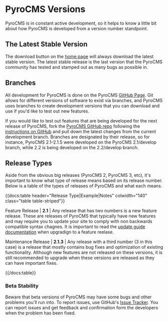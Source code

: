 # PyroCMS Versions

PyroCMS is in constant active development, so it helps to know a little bit about how PyroCMS is developed from a version number standpoint.

## The Latest Stable Version

The download button on the [home page](http://www.pyrocms.com) will always download the latest stable version. The latest stable release is the last version that the PyroCMS community has tested and stamped out as many bugs as possible in.

## Branches

All development for PyroCMS is done on the PyroCMS [GitHub Page](https://github.com/pyrocms/pyrocms). Git allows for different versions of software to exist via branches, and PyroCMS uses branches to create development versions that you can download and use if you'd like to test out new features.

If you would like to test out features that are being developed for the next release of PyroCMS, fork the [PyroCMS GitHub repo](https://github.com/pyrocms/pyrocms) following the [instructions on GitHub](https://help.github.com/articles/fork-a-repo) and pull down the latest changes from the current development branch. Branches are designated by their release, so for instance, PyroCMS 2.1-2.1.5 were developed on the PyroCMS 2.1/develop branch, while 2.2 is being developed on the 2.2/develop branch.

## Release Types

Aside from the obvious big releases (PyroCMS 2, PyroCMS 3, etc), it's important to know what type of release means based on its release number. Below is a table of the types of releases of PyroCMS and what each means.

{{docs:table header="Release Type|Example|Notes"  colwidth="140" class="table table-striped"}}

Feature Release | __2.1__ | Any release that has two numbers is a new feature release. These are releases of PyroCMS that typically have new features and may require you to update your site to comply with non backwards compatible syntax chagnes. It is important to read the <a href="">update guide documentation</a> when upgradign to a feature reelase.

Maintenance Release | __2.1.3__ | Any release with a third number (3 in this case) is a release that mostly contains bug fixes and optimization of existing functionality. Although new features are not released on these versions, it is still recommended to upgrade when these versions are released as they can have important fixes.

{{/docs:table}}

### Beta Stability

Beware that beta versions of PyroCMS may have some bugs and other problems you'll run into. To report issues, use GitHub's [Issue Tracker](https://github.com/pyrocms/pyrocms/issues). You can report issues and get feedback and confirmation form the developers when the problem has been fixed.
